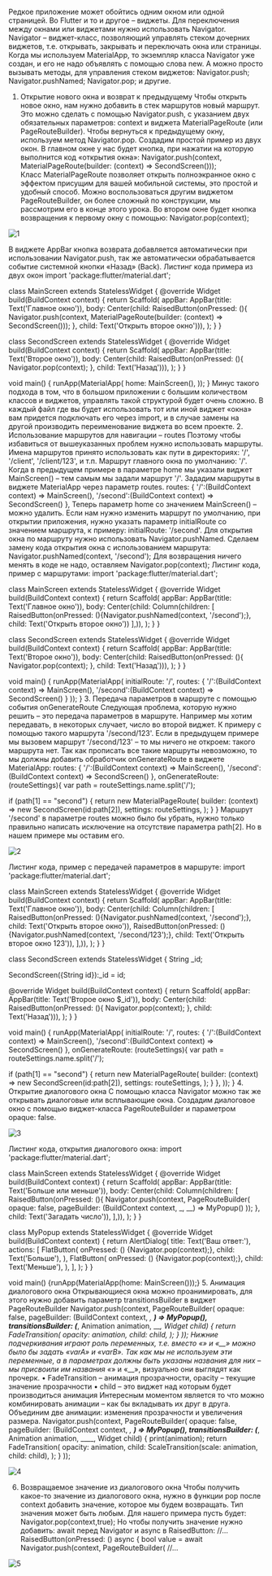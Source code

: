 Редкое приложение может обойтись одним окном или одной страницей. Во 
Flutter и то и другое – виджеты. Для переключения между окнами или 
виджетами нужно использовать Navigator.
Navigator – виджет-класс, позволяющий управлять стеком дочерних 
виджетов, т.е. открывать, закрывать и переключать окна или страницы. Когда 
мы используем MaterialApp, то экземпляр класса Navigator уже создан, и его 
не надо объявлять с помощью слова new.
А можно просто вызывать методы, для управления стеком виджетов:
Navigator.push;
Navigator.pushNamed;
Navigator.pop;
и другие.
1. Открытие нового окна и возврат к предыдущему
Чтобы открыть новое окно, нам нужно добавить в стек маршрутов новый 
маршрут. Это можно сделать с помощью Navigator.push, с указанием двух 
обязательных параметров: context и виджета MaterialPageRoute (или 
PageRouteBuilder).
Чтобы вернуться к предыдущему окну, используем метод Navigator.pop.
Создадим простой пример из двух окон.
В главном окне у нас будет кнопка, при нажатии на которую выполнится код 
«открытия окна»:
Navigator.push(context, MaterialPageRoute(builder: (context) => 
SecondScreen()));
Класс MaterialPageRoute позволяет открыть полноэкранное окно с 
эффектом присущим для вашей мобильной системы, это простой и удобный 
способ. Можно воспользоваться другим виджетом PageRouteBuilder, он 
более сложный по конструкции, мы рассмотрим его в конце этого урока.
Во втором окне будет кнопка возвращения к первому окну с помощью:
Navigator.pop(context);

![1](https://user-images.githubusercontent.com/83748388/234247221-2976caff-8612-46c4-a460-8619175a9a0b.png)

В виджете AppBar кнопка возврата добавляется автоматически при использовании Navigator.push, так же автоматически обрабатывается событие системной кнопки «Назад» (Back).
Листинг кода примера из двух окон
import 'package:flutter/material.dart';

class MainScreen extends StatelessWidget {
@override
Widget build(BuildContext context) {
return Scaffold(
appBar: AppBar(title: Text('Главное окно')),
body: Center(child: RaisedButton(onPressed: (){
Navigator.push(context, MaterialPageRoute(builder: (context) => SecondScreen()));
}, child: Text('Открыть второе окно'))),
);
}
}

class SecondScreen extends StatelessWidget {
@override
Widget build(BuildContext context) {
return Scaffold(
appBar: AppBar(title: Text('Второе окно')),
body: Center(child: RaisedButton(onPressed: (){
Navigator.pop(context);
}, child: Text('Назад'))),
);
}
}

void main() {
runApp(MaterialApp(
home: MainScreen(),
));
}
Минус такого подхода в том, что в большом приложении с большим количеством классов и виджетов, управлять такой структурой будет очень сложно. В каждый файл где вы будет использовать тот или иной виджет «окна» вам придется подключать его через import, и в случае замены на другой производить переименование виджета во всем проекте.
2. Использование маршрутов для навигации – routes
Поэтому чтобы избавиться от вышеуказанных проблем нужно использовать маршруты. Имена маршрутов принято использовать как пути в директориях: '/', '/client', '/client/123', и т.п.
Маршрут главного окна по умолчанию: '/'.
Когда в предыдущем примере в параметре home мы указали виджет MainScreen() – тем самым мы задали маршрут '/'.
Зададим маршруты в виджете MaterialApp через параметр routes.
routes: {
'/':(BuildContext context) => MainScreen(),
'/second':(BuildContext context) => SecondScreen()
},
Теперь параметр home со значением MainScreen() – можно удалить.
Если нам нужно изменить маршрут по умолчанию, при открытии приложения, нужно указать параметр initialRoute со значением маршрута, к примеру: initialRoute: '/second'.
Для открытия окна по маршруту нужно использовать Navigator.pushNamed.
Сделаем замену кода открытия окна с использованием маршрута:
Navigator.pushNamed(context, '/second');
Для возвращения ничего менять в коде не надо, оставляем Navigator.pop(context);
Листинг кода, пример с маршрутами:
import 'package:flutter/material.dart';

class MainScreen extends StatelessWidget {
@override
Widget build(BuildContext context) {
return Scaffold(
appBar: AppBar(title: Text('Главное окно')),
body: Center(child: Column(children: [
RaisedButton(onPressed: (){Navigator.pushNamed(context, '/second');}, child: Text('Открыть второе окно'))
],)),
);
}
}

class SecondScreen extends StatelessWidget {
@override
Widget build(BuildContext context) {
return Scaffold(
appBar: AppBar(title: Text('Второе окно')),
body: Center(child: RaisedButton(onPressed: (){
Navigator.pop(context);
}, child: Text('Назад'))),
);
}
}

void main() {
runApp(MaterialApp(
initialRoute: '/',
routes: {
'/':(BuildContext context) => MainScreen(),
'/second':(BuildContext context) => SecondScreen()
}
));
}
3. Передача параметров в маршруте с помощью события onGenerateRoute
Следующая проблема, которую нужно решить – это передача параметров в маршруте. Например мы хотим передавать, в некоторых случает, число во второй виджет.
К примеру с помощью такого маршрута '/second/123'.
Если в предыдущем примере мы вызовем маршрут '/second/123' – то мы ничего не откроем: такого маршрута нет. Так как прописать все такие маршруты невозможно, то мы должны добавить обработчик onGenerateRoute в виджете MaterialApp:
routes: {
'/':(BuildContext context) => MainScreen(),
'/second':(BuildContext context) => SecondScreen()
},
onGenerateRoute: (routeSettings){
var path = routeSettings.name.split('/');

if (path[1] == "second") {
return new MaterialPageRoute(
builder: (context) => new SecondScreen(id:path[2]),
settings: routeSettings,
);
}
}
Маршрут '/second' в параметре routes можно было бы убрать, нужно только правильно написать исключение на отсутствие параметра path[2]. Но в нашем примере мы оставим его.

![2](https://user-images.githubusercontent.com/83748388/234247371-4d26732d-4a6d-4225-b105-4d0cb37e9180.png)

Листинг кода, пример с передачей параметров в маршруте:
import 'package:flutter/material.dart';

class MainScreen extends StatelessWidget {
@override
Widget build(BuildContext context) {
return Scaffold(
appBar: AppBar(title: Text('Главное окно')),
body: Center(child: Column(children: [
RaisedButton(onPressed: (){Navigator.pushNamed(context, '/second');}, child: Text('Открыть второе окно')),
RaisedButton(onPressed: (){Navigator.pushNamed(context, '/second/123');}, child: Text('Открыть второе окно 123')),
],)),
);
}
}

class SecondScreen extends StatelessWidget {
String _id;

SecondScreen({String id}):_id = id;

@override
Widget build(BuildContext context) {
return Scaffold(
appBar: AppBar(title: Text('Второе окно $_id')),
body: Center(child: RaisedButton(onPressed: (){
Navigator.pop(context);
}, child: Text('Назад'))),
);
}
}

void main() {
runApp(MaterialApp(
initialRoute: '/',
routes: {
'/':(BuildContext context) => MainScreen(),
'/second':(BuildContext context) => SecondScreen()
},
onGenerateRoute: (routeSettings){
var path = routeSettings.name.split('/');

if (path[1] == "second") {
return new MaterialPageRoute(
builder: (context) => new SecondScreen(id:path[2]),
settings: routeSettings,
);
}
},
));
}
4. Открытие диалогового окна
С помощью класса Navigator можно так же открывать диалоговые или всплывающие окна.
Создадим диалоговое окно с помощью виджет-класса PageRouteBuilder и параметром opaque: false.

![3](https://user-images.githubusercontent.com/83748388/234247542-138a4fa0-960e-4d0f-a196-248c0fea2bfe.png)

Листинг кода, открытия диалогового окна:
import 'package:flutter/material.dart';

class MainScreen extends StatelessWidget {
@override
Widget build(BuildContext context) {
return Scaffold(
appBar: AppBar(title: Text('Больше или меньше')),
body: Center(child: Column(children: [
RaisedButton(onPressed: (){
Navigator.push(context, PageRouteBuilder(
opaque: false,
pageBuilder: (BuildContext context, _, __) => MyPopup()
));
}, child: Text('Загадать число')),
],)),
);
}
}

class MyPopup extends StatelessWidget {
@override
Widget build(BuildContext context) {
return AlertDialog(
title: Text('Ваш ответ:'),
actions: [
FlatButton(
onPressed: () {Navigator.pop(context);},
child: Text('Больше'),
),
FlatButton(
onPressed: () {Navigator.pop(context);},
child: Text('Меньше'),
),
],
);
}
}

void main() {runApp(MaterialApp(home: MainScreen()));}
5. Анимация диалогового окна
Открывающиеся окна можно проанимировать, для этого нужно добавить параметр transitionsBuilder в виджет PageRouteBuilder
Navigator.push(context, PageRouteBuilder(
opaque: false,
pageBuilder: (BuildContext context, _, __) => MyPopup(),
transitionsBuilder: (___, Animation<double> animation, ____, Widget child) {
return FadeTransition(
opacity: animation,
child: child,
);
}
));
Нижние подчеркивания играют роль переменных, т.е. вместо «_» и «__» можно было бы задать «varA» и «varB».
Так как мы не используем эти переменные, а в параметрах должны быть указаны названия для них – мы присвоили им названия «_» и «__», визуально они выглядят как прочерк.
•	FadeTransition – анимация прозрачности, opacity – текущие значение прозрачности
•	child – это виджет над которым будет производиться анимация
Интересным моментом является то что можно комбинировать анимации – как бы вкладывать их друг в друга.
Объединим две анимации: изменения прозрачности и увеличения размера.
Navigator.push(context, PageRouteBuilder(
opaque: false,
pageBuilder: (BuildContext context, _, __) => MyPopup(),
transitionsBuilder: (___, Animation<double> animation, ____, Widget child) {
print(animation);
return FadeTransition(
opacity: animation,
child: ScaleTransition(scale: animation, child: child),
);
}
));

![4](https://user-images.githubusercontent.com/83748388/234247650-a3e9d866-5bb0-4d01-a58d-d68017a1df0a.png)

6. Возвращаемое значение из диалогового окна
Чтобы получить какое-то значение из диалогового окна, нужно в функции pop после context добавить значение, которое мы будем возвращать. Тип значения может быть любым.
Для нашего примера пусть будет: Navigator.pop(context,true);
Но чтобы получить значение нужно добавить: await перед Navigator и async в RaisedButton:
//…
RaisedButton(onPressed: () async {
bool value = await Navigator.push(context, PageRouteBuilder(
//…

![5](https://user-images.githubusercontent.com/83748388/234247773-55e56ab7-47dd-4d44-aa8e-1cb424682b57.png)


